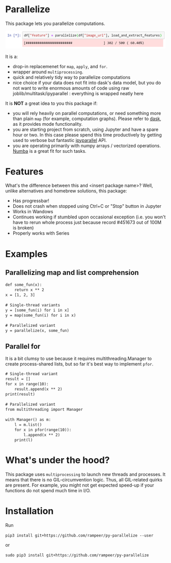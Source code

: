 # Parallelize

This package lets you parallelize computations.

![Screenshot](screenshot.png)

It is a:
- drop-in replacemenet for `map`, `apply`, and `for`.
- wrapper around `multiprocessing`.
- quick and relatively tidy way to parallelize computations
- nice choice if your data does not fit into dask's data model, but you do not want to write enormous amounts of code
using raw joblib/multitask/ipyparallel : everything is wrapped neatly here

It is **NOT** a great idea to you this package if:
- you will rely heavily on parallel computations, or need something more than plain `map` (for example, computation graphs). 
Please refer to [dask](https://dask.org/), as it provides mode functionality.
- you are starting project from scratch, using Jupyter and have a spare hour or two. In this case please spend this time
productively by getting used to verbose but fantastic [ipyparallel](https://ipyparallel.readthedocs.io/en/latest/) API.
- you are operating primarily with numpy arrays / vectorized operations. [Numba](http://numba.pydata.org/) is a great 
fit for such tasks.

# Features

What's the difference between this and \<insert package name\>?
Well, unlike alternatives and homebrew solutions, this package:
- Has progressbar!
- Does not crash when stopped using Ctrl+C or "Stop" button in Jupyter
- Works in Wandows
- Continues working if stumbled upon occasional exception (i.e. you won't have to rerun whole process just because record #451673 out of 100M is broken)
- Properly works with Series

# Examples

## Parallelizing map and list comprehension

```
def some_fun(x):
    return x ** 2
x = [1, 2, 3]

# Single-thread variants
y = [some_fun(i) for i in x]
y = map(some_fun(i) for i in x)

# Parallelized variant
y = parallelize(x, some_fun)
```

## Parallel for
It is a bit clumsy to use because it requires multithreading.Manager to create
process-shared lists, but so far it's best way to implement `pfor`.

```
# Single-thread variant
result = []
for x in range(10):
    result.append(x ** 2)
print(result)
    
# Parallelized variant
from multithreading import Manager

with Manager() as m:
    l = m.list()
    for x in pfor(range(10)):
        l.append(x ** 2)
    print(l)
```

# What's under the hood?

This package uses `multiprocessing` to launch new threads and processes. It means that there is no GIL-circumvention
logic. Thus, all GIL-related quirks are present. For example, you might not get expected speed-up if your functions
do not spend much time in I/O.

# Installation

Run

`pip3 install git+https://github.com/rampeer/py-parallelize --user`

or

`sudo pip3 install git+https://github.com/rampeer/py-parallelize`

